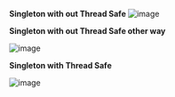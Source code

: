 **Singleton with out Thread Safe**
 ![image](https://github.com/user-attachments/assets/1b768584-b73d-4d8c-9feb-8b68d5cf7f14)


**Singleton with out Thread Safe other way**

![image](https://github.com/user-attachments/assets/74e06127-d6f7-4cd9-b5c6-81b340c02a6c)

 **Singleton with Thread Safe**
 
![image](https://github.com/user-attachments/assets/d52dcd8d-5cb7-427b-b03d-ceb049e27110)
